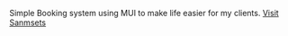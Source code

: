 Simple Booking system using MUI to make life easier for my clients.
[Visit Sanmsets](https://www.sanmsets.com)


